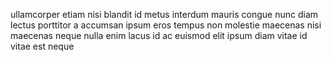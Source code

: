 ullamcorper etiam nisi blandit id metus interdum mauris congue nunc diam lectus
porttitor a accumsan ipsum eros tempus non molestie maecenas nisi maecenas
neque nulla enim lacus id ac euismod elit ipsum diam vitae id vitae est neque